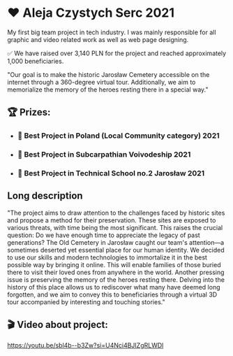 # ❤️ Aleja Czystych Serc 2021
My first big team project in tech industry. I was mainly responsible for all graphic and video related work as well as web page designing.

✅ We have raised over 3,140 PLN for the project and reached approximately 1,000 beneficiaries. 

"Our goal is to make the historic Jarosław Cemetery accessible on the internet through a 360-degree virtual tour. Additionally, we aim to memorialize the memory of the heroes resting there in a special way."

## 🏆 Prizes:
- ### 🥇 Best Project in Poland (Local Community category) 2021
- ### 🥈 Best Project in Subcarpathian Voivodeship 2021
- ### 🥉 Best Project in Technical School no.2 Jarosław 2021

## Long description

"The project aims to draw attention to the challenges faced by historic sites and propose a method for their preservation. These sites are exposed to various threats, with time being the most significant. This raises the crucial question: Do we have enough time to appreciate the legacy of past generations? The Old Cemetery in Jarosław caught our team's attention—a sometimes deserted yet essential place for our human identity. We decided to use our skills and modern technologies to immortalize it in the best possible way by bringing it online. This will enable families of those buried there to visit their loved ones from anywhere in the world. Another pressing issue is preserving the memory of the heroes resting there. Delving into the history of this place allows us to rediscover what many have deemed long forgotten, and we aim to convey this to beneficiaries through a virtual 3D tour accompanied by interesting and touching stories."

## 🎬 Video about project: 

https://youtu.be/sbl4b--b3Zw?si=U4Nci4BJIZgRLWDl
